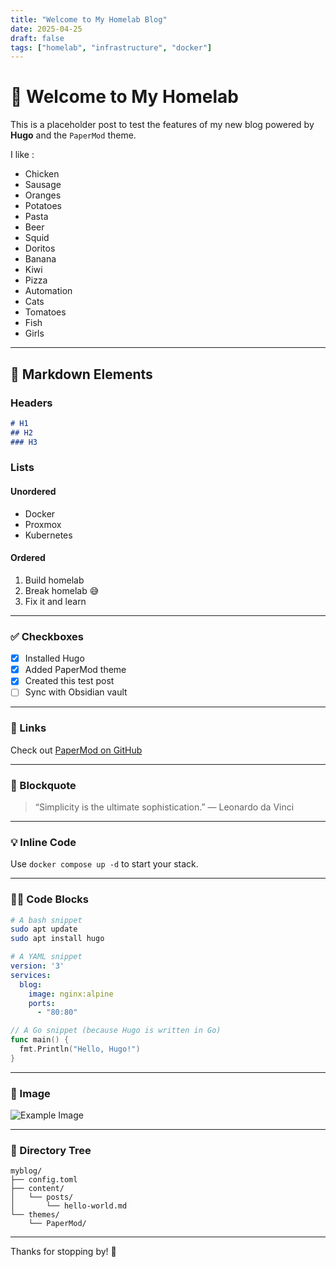 ```yaml
---
title: "Welcome to My Homelab Blog"
date: 2025-04-25
draft: false
tags: ["homelab", "infrastructure", "docker"]
---
```


# 🏡 Welcome to My Homelab

This is a placeholder post to test the features of my new blog powered by **Hugo** and the `PaperMod` theme.

I like :
- Chicken
- Sausage
- Oranges
- Potatoes 
- Pasta
- Beer
- Squid
- Doritos
- Banana
- Kiwi
- Pizza
- Automation
- Cats
- Tomatoes
- Fish
- Girls

---

## 🧱 Markdown Elements

### Headers

```markdown
# H1
## H2
### H3
```

### Lists

#### Unordered

- Docker
- Proxmox
- Kubernetes

#### Ordered

1. Build homelab  
2. Break homelab 😅  
3. Fix it and learn  

---

### ✅ Checkboxes

- [x] Installed Hugo  
- [x] Added PaperMod theme  
- [x] Created this test post  
- [ ] Sync with Obsidian vault  

---

### 🔗 Links

Check out [PaperMod on GitHub](https://github.com/adityatelange/hugo-PaperMod)

---

### 💬 Blockquote

> “Simplicity is the ultimate sophistication.” — Leonardo da Vinci

---

### 💡 Inline Code

Use `docker compose up -d` to start your stack.

---

### 🧑‍💻 Code Blocks

```bash
# A bash snippet
sudo apt update
sudo apt install hugo
```

```yaml
# A YAML snippet
version: '3'
services:
  blog:
    image: nginx:alpine
    ports:
      - "80:80"
```

```go
// A Go snippet (because Hugo is written in Go)
func main() {
  fmt.Println("Hello, Hugo!")
}
```

---

### 📸 Image

![Example Image](https://via.placeholder.com/800x400.png?text=My+Blog)

---

### 📁 Directory Tree

```plaintext
myblog/
├── config.toml
├── content/
│   └── posts/
│       └── hello-world.md
└── themes/
    └── PaperMod/
```

---

Thanks for stopping by! 🎉
